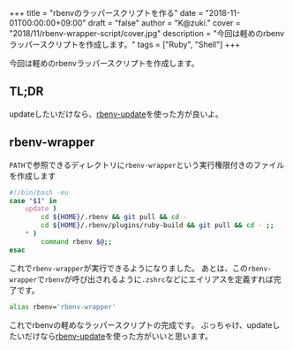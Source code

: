+++
title = "rbenvのラッパースクリプトを作る"
date = "2018-11-01T00:00:00+09:00"
draft = "false"
author = "K@zuki."
cover = "2018/11/rbenv-wrapper-script/cover.jpg"
description = "今回は軽めのrbenvラッパースクリプトを作成します。"
tags = ["Ruby", "Shell"]
+++

今回は軽めのrbenvラッパースクリプトを作成します。

## TL;DR
updateしたいだけなら、[rbenv-update](https://github.com/rkh/rbenv-update)を使った方が良いよ。

## rbenv-wrapper
`PATH`で参照できるディレクトリに`rbenv-wrapper`という実行権限付きのファイルを作成します

```sh
#!/bin/bash -eu
case "$1" in
    update )
        cd ${HOME}/.rbenv && git pull && cd -
        cd ${HOME}/.rbenv/plugins/ruby-build && git pull && cd - ;;
    * )
        command rbenv $@;;
esac
```

これで`rbenv-wrapper`が実行できるようになりました。
あとは、この`rbenv-wrapper`で`rbenv`が呼び出されるように`.zshrc`などにエイリアスを定義すれば完了です。

```sh
alias rbenv='rbenv-wrapper'
```

これでrbenvの軽めなラッパースクリプトの完成です。
ぶっちゃけ、updateしたいだけなら[rbenv-update](https://github.com/rkh/rbenv-update)を使った方がいいと思います。

